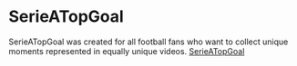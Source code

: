 # SerieATopGoal
SerieATopGoal was created for all football fans who want to collect unique moments represented in equally unique videos.
[SerieATopGoal](https://github.com/AliH2000/SerieATopGoal/blob/main/Serie%20A%20Top%20Goal.pdf)
